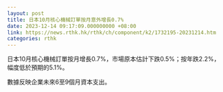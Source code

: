 ```yaml
---
layout: post
title: 日本10月核心機械訂單按月意外增長0.7%
date: 2023-12-14 09:17:09.000000000 +08:00
link: https://news.rthk.hk/rthk/ch/component/k2/1732195-20231214.htm
categories: rthk
---
```


日本10月核心機械訂單按月增長0.7%，市場原本估計下跌0.5%；按年跌2.2%，幅度低於預期的5.1%。

數據反映企業未來6至9個月資本支出。

